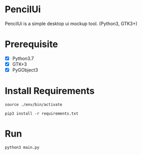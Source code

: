 # PencilUi
PencilUi is a simple desktop ui mockup tool. (Python3, GTK3+)

# Prerequisite 
- [x] Python3.7
- [x] GTK+3
- [x] PyGObject3

# Install Requirements
```source ./env/bin/activate```

```pip3 install -r requirements.txt```

# Run
```python3 main.py```
